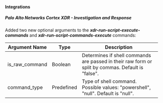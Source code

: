 
#### Integrations

##### Palo Alto Networks Cortex XDR - Investigation and Response

Added two new optional arguments to the ***xdr-run-script-execute-commands*** and ***xdr-run-script-commands-execute*** commands:

| **Argument Name** | **Type** | **Description** |
| --- | --- | --- |
| is_raw_command | Boolean | Determines if shell commands are passed in their raw form or split by commas. Default is "false". |
| command_type | Predefined | Type of shell command. Possible values: "powershell", "null". Default is "null". |
